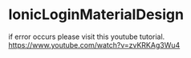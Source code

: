 # IonicLoginMaterialDesign


if error occurs please visit this youtube tutorial.
https://www.youtube.com/watch?v=zvKRKAg3Wu4
